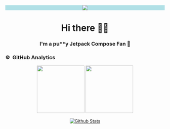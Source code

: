 <div align="center" width="100%" style="background-color:powderblue;">
    <a href="#">
        <img src="https://i.pinimg.com/originals/0e/79/8f/0e798f91138755ce7386df586f6feb3b.gif" />
    </a>
</div>

<div align="center">
    <h1 align="center">Hi there 👋🏻</h1>
    <h3 align="center">I'm a pu**y Jetpack Compose Fan 🤠</h3>
</div>

### ⚙️ &nbsp;GitHub Analytics

<p align="center">
    <picture>
        <source srcset="https://github-readme-stats.vercel.app/api?username=esneiderfjaimes&theme=shades-of-purple&show_icons=true&hide=contribs%2Cissues&include_all_commits=true&count_private=true&custom_title=Nei%27s%20Stats%20%F0%9F%8C%99" 
                media="(prefers-color-scheme: dark)" />
        <source srcset="https://github-readme-stats.vercel.app/api?username=esneiderfjaimes&theme=buefy&show_icons=true&hide=contribs%2Cissues&include_all_commits=true&count_private=true&custom_title=Nei%27s%20Stats%20%F0%9F%8C%99" 
                media="(prefers-color-scheme: light), (prefers-color-scheme: no-preference)" />
        <img height="150em"
            src="https://github-readme-stats.vercel.app/api?username=esneiderfjaimes&theme=shades-of-purple&show_icons=true&hide=contribs%2Cissues&include_all_commits=true&count_private=true&custom_title=Nei%27s%20Stats%20%F0%9F%8C%99" />
    </picture>
    <picture>
        <source srcset="https://github-readme-stats.vercel.app/api/top-langs/?username=esneiderfjaimes&theme=shades-of-purple&show_icons=true&hide=contribs%2Cissues&include_all_commits=true&count_private=true&custom_title=Languages%20🫥" 
                media="(prefers-color-scheme: dark)" />
        <source srcset="https://github-readme-stats.vercel.app/api/top-langs/?username=esneiderfjaimes&theme=buefy&show_icons=true&hide=contribs%2Cissues&include_all_commits=true&count_private=true&custom_title=Languages%20🫥" 
                media="(prefers-color-scheme: light), (prefers-color-scheme: no-preference)" />
        <img height="150em"
            src="https://github-readme-stats.vercel.app/api/top-langs/?username=esneiderfjaimes&theme=shades-of-purple&show_icons=true&hide=contribs%2Cissues&include_all_commits=true&count_private=true&custom_title=Languages%20🫥" />
    </picture>
</p>

<p align="center">
    <a href="#">
        <img src="https://raw.githubusercontent.com/mayhemantt/mayhemantt/Update/svg/Bottom.svg" alt="Github Stats" />
    </a>
</p>
